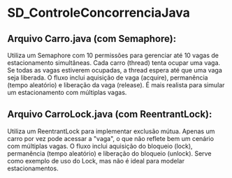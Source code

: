 # SD_ControleConcorrenciaJava

## Arquivo Carro.java (com Semaphore):

  Utiliza um Semaphore com 10 permissões para gerenciar até 10 vagas de estacionamento simultâneas.
  Cada carro (thread) tenta ocupar uma vaga. Se todas as vagas estiverem ocupadas, a thread espera até que uma vaga seja liberada.
  O fluxo inclui aquisição de vaga (acquire), permanência (tempo aleatório) e liberação da vaga (release).
  É mais realista para simular um estacionamento com múltiplas vagas.


## Arquivo CarroLock.java (com ReentrantLock):

  Utiliza um ReentrantLock para implementar exclusão mútua.
  Apenas um carro por vez pode acessar a "vaga", o que não reflete bem um cenário com múltiplas vagas.
  O fluxo inclui aquisição do bloqueio (lock), permanência (tempo aleatório) e liberação do bloqueio (unlock).
  Serve como exemplo de uso do Lock, mas não é ideal para modelar estacionamentos.
